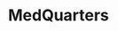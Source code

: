 ---
image: "assets/img/portfolio/3.png"
title: MedQuarters
link: https://medquarters.com.au
description: An ecommerce website built for MedQuarters. 
technologies: HTML/SCSS, Javascript, BigCommerce
platform: web
time: 2019 Jan
gallery:
    - "assets/img/portfolio/medquarters-1.png"
    - "assets/img/portfolio/medquarters-2.png"
    - "assets/img/portfolio/medquarters-3.png"
    - "assets/img/portfolio/medquarters-4.png"
---